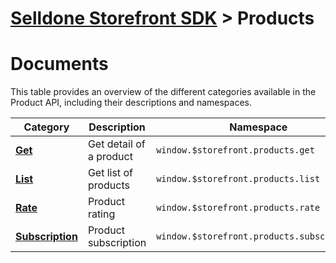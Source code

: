# [Selldone Storefront SDK](../) > Products

# Documents

This table provides an overview of the different categories available in the Product API, including their descriptions
and namespaces.

| Category                         | Description             | Namespace                                  |
|----------------------------------|-------------------------|--------------------------------------------|
| **[Get](get)**                   | Get detail of a product | `window.$storefront.products.get`          |
| **[List](list)**                 | Get list of products    | `window.$storefront.products.list`         |
| **[Rate](rate)**                 | Product rating          | `window.$storefront.products.rate`         |
| **[Subscription](subscription)** | Product subscription    | `window.$storefront.products.subscription` |